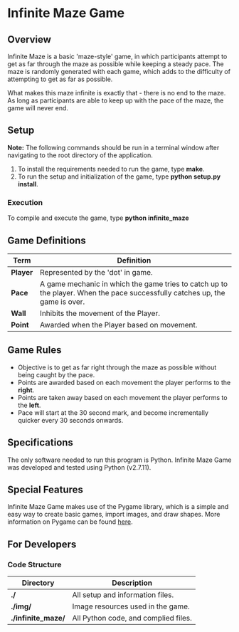 # Infinite Maze Game

## Overview
Infinite Maze is a basic 'maze-style' game, in which participants attempt
to get as far through the maze as possible while keeping a steady pace. The
maze is randomly generated with each game, which adds to the difficulty of
attempting to get as far as possible. 

What makes this maze infinite is exactly that - there is no end to the maze. 
As long as participants are able to keep up with the pace of the maze, the 
game will never end.

## Setup
**Note:** The following commands should be run in a terminal window after navigating to the root directory of the application.

1. To install the requirements needed to run the game, type **make**.
2. To run the setup and initialization of the game, type **python setup.py install**.

### Execution
To compile and execute the game, type **python infinite_maze**

## Game Definitions
|  Term      |  Definition  |
| ---------- | ------------ |
| **Player** | Represented by the 'dot' in game. |
| **Pace**   | A game mechanic in which the game tries to catch up to the player. When the pace successfully catches up, the game is over. |
| **Wall**   | Inhibits the movement of the Player. |
| **Point**  | Awarded when the Player based on movement. |

## Game Rules
- Objective is to get as far right through the maze as possible without being caught by the pace.
- Points are awarded based on each movement the player performs to the **right**.
- Points are taken away based on each movement the player performs to the **left**.
- Pace will start at the 30 second mark, and become incrementally quicker every 30 seconds onwards.

## Specifications
The only software needed to run this program is Python. Infinite Maze Game
was developed and tested using Python (v2.7.11).

## Special Features
Infinite Maze Game makes use of the Pygame library, which is a simple and easy way to
create basic games, import images, and draw shapes. More information on Pygame can be found
[here](https://www.pygame.org/docs/).

## For Developers
### Code Structure
|  Directory           |  Description  |
| -------------------- | ------------- |
| **./**               | All setup and information files. |
| **./img/**           | Image resources used in the game. |
| **./infinite_maze/** | All Python code, and complied files. | 
